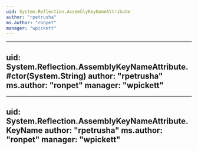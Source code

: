 ```yaml
---
uid: System.Reflection.AssemblyKeyNameAttribute
author: "rpetrusha"
ms.author: "ronpet"
manager: "wpickett"
---
```


---
uid: System.Reflection.AssemblyKeyNameAttribute.#ctor(System.String)
author: "rpetrusha"
ms.author: "ronpet"
manager: "wpickett"
---

---
uid: System.Reflection.AssemblyKeyNameAttribute.KeyName
author: "rpetrusha"
ms.author: "ronpet"
manager: "wpickett"
---
